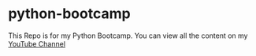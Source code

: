 # python-bootcamp
This Repo is for my Python Bootcamp. You can view all the content on my [YouTube Channel](https://www.youtube.com/channel/UC8NQS4iripeTvsbaPa1ctKQ)
